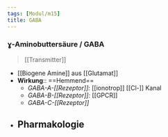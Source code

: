 ```yaml
---
tags: [Modul/m15]
title: GABA
---
```

### ɣ-Aminobuttersäure / GABA
> [[Transmitter]]
- [[Biogene Amine]] aus [[Glutamat]]
- **Wirkung**:: ==Hemmend==
	- *GABA-A-[[Rezeptor]]:* [[ionotrop]] [[Cl-]] Kanal
	- *GABA-B-[[Rezeptor]]:* [[GPCR]]
	- *GABA-C-[[Rezeptor]]*
- **Pharmakologie**
	- 